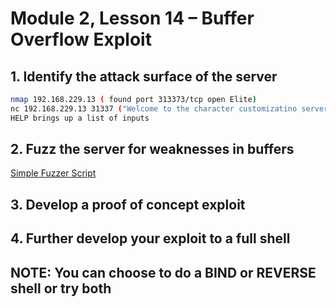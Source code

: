 # Module 2, Lesson 14 – Buffer Overflow Exploit

## 1. Identify the attack surface of the server

```bash
nmap 192.168.229.13 ( found port 313373/tcp open Elite)
nc 192.168.229.13 31337 ("Welcome to the character customizatino server! Type HELP for options")
HELP brings up a list of inputs
```

## 2. Fuzz the server for weaknesses in buffers

[Simple Fuzzer Script](CTE-2103/Scripts/Mod2L13-Simple-Fuzzer.md#actual-fuzzer-script)

## 3. Develop a proof of concept exploit

## 4. Further develop your exploit to a full shell

## NOTE: You can choose to do a BIND or REVERSE shell or try both
